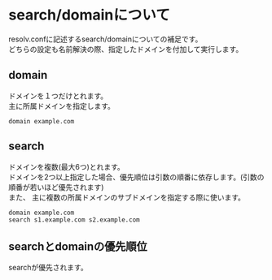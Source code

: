 # search/domainについて
resolv.confに記述するsearch/domainについての補足です。  
どちらの設定も名前解決の際、指定したドメインを付加して実行します。
## domain
ドメインを１つだけとれます。  
主に所属ドメインを指定します。
```
domain example.com
```

## search
ドメインを複数(最大6つ)とれます。  
ドメインを2つ以上指定した場合、優先順位は引数の順番に依存します。(引数の順番が若いほど優先されます)  
また、
主に複数の所属ドメインのサブドメインを指定する際に使います。
```
domain example.com
search s1.example.com s2.example.com
```

## searchとdomainの優先順位
searchが優先されます。
